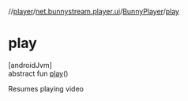 //[player](../../../index.md)/[net.bunnystream.player.ui](../index.md)/[BunnyPlayer](index.md)/[play](play.md)

# play

[androidJvm]\
abstract fun [play](play.md)()

Resumes playing video
